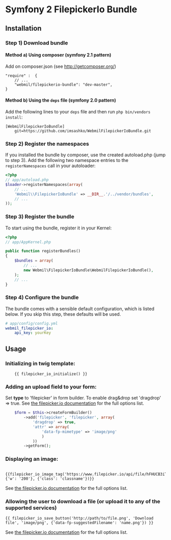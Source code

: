 Symfony 2 FilepickerIo Bundle
========================
## Installation
### Step 1) Download bundle
#### Method a) Using composer (symfony 2.1 pattern)

Add on composer.json (see http://getcomposer.org/)

    "require" :  {
        // ...
        "webmil/filepickerio-bundle": "dev-master",
    }

#### Method b) Using the `deps` file (symfony 2.0 pattern)

Add the following lines to your  `deps` file and then run `php bin/vendors
install`:

```
[WebmilFilepickerIoBundle]
    git=https://github.com/imsashko/WebmilFilepickerIoBundle.git
```

### Step 2) Register the namespaces

If you installed the bundle by composer, use the created autoload.php  (jump to step 3).
Add the following two namespace entries to the `registerNamespaces` call
in your autoloader:

```php
<?php
// app/autoload.php
$loader->registerNamespaces(array(
    // ...
    'Webmil\\FilepickerIoBundle' => __DIR__.'/../vendor/bundles',
    // ...
));
```

### Step 3) Register the bundle

To start using the bundle, register it in your Kernel:

```php
<?php
// app/AppKernel.php

public function registerBundles()
{
    $bundles = array(
        // ...
        new Webmil\FilepickerIoBundle\WebmilFilepickerIoBundle(),
    );
    // ...
}
```

### Step 4) Configure the bundle

The bundle comes with a sensible default configuration, which is listed below.
If you skip this step, these defaults will be used.

```yaml
# app/config/config.yml
webmil_filepicker_io:
    api_key: yourKey
```

## Usage
### Initializing in twig template:

```jinja
    {{ filepicker_io_initialize() }}
```

### Adding an upload field to your form:

Set **type** to 'filepicker' in form builder. To enable drag&drop set 'dragdrop' => true.
See [the filepicker.io documentation](https://developers.filepicker.io/docs/web/#widgets-pick) for the full options list.

```php
    $form = $this->createFormBuilder()
        ->add('filepicker', 'filepicker', array(
            'dragdrop' => true,
            'attr' => array(
                'data-fp-mimetype' => 'image/png'
                )
            ))
        ->getForm();
```

### Displaying an image:

```jinja
     {{filepicker_io_image_tag('https://www.filepicker.io/api/file/hFHUCB3iTxyMzseuWOgG', {'w': '200'}, {'class': 'classname'})}}
```
See [the filepicker.io documentation](https://developers.filepicker.io/docs/web/#fpurl-images) for the full options list.


### Allowing the user to download a file (or upload it to any of the supported services)

```jinja
{{ filepicker_io_save_button('http://path/to/file.png', 'Download file', 'image/png', {'data-fp-suggestedFilename': 'name.png'}) }}
```
See [the filepicker.io documentation](https://developers.filepicker.io/docs/web/#widgets-export) for the full options list.
